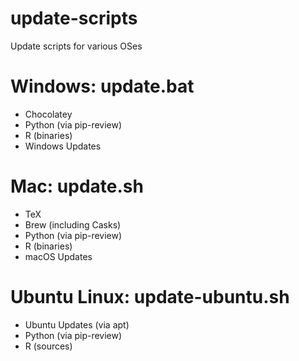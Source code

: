 # update-scripts
Update scripts for various OSes

# Windows: update.bat
- Chocolatey
- Python (via pip-review)
- R (binaries)
- Windows Updates

# Mac: update.sh
- TeX
- Brew (including Casks)
- Python (via pip-review)
- R (binaries)
- macOS Updates

# Ubuntu Linux: update-ubuntu.sh
- Ubuntu Updates (via apt)
- Python (via pip-review)
- R (sources)